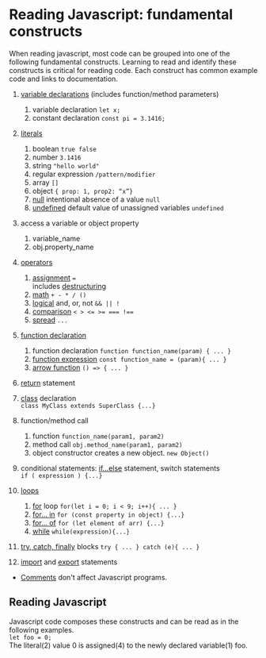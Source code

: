 # Reading Javascript: fundamental constructs
When reading javascript, most code can be grouped into one of the following fundamental constructs. Learning to read and identify these constructs is critical for reading code. Each construct has common example code and links to documentation.  

1. [variable declarations](https://developer.mozilla.org/en-US/docs/Web/JavaScript/Guide/Grammar_and_Types#declarations) (includes function/method parameters)  
   1. variable declaration `let x;`  
   2.  constant declaration `const pi = 3.1416;` 
2. [literals](https://developer.mozilla.org/en-US/docs/Web/JavaScript/Guide/Grammar_and_Types#literals)  
    1. boolean  `true false`
    2. number `3.1416`
    3. string `"hello world"`
    4. regular expression `/pattern/modifier`
    5. array  `[]`
    6. object `{ prop: 1, prop2: “x”}`
    7. [null](https://developer.mozilla.org/en-US/docs/Web/JavaScript/Reference/Global_Objects/null) intentional absence of a value `null`
    8. [undefined](https://developer.mozilla.org/en-US/docs/Web/JavaScript/Reference/Global_Objects/undefined) default value of unassigned variables `undefined`
3. access a variable or object property
    1. variable_name  
    2. obj.property_name
4. [operators](https://developer.mozilla.org/en-US/docs/Web/JavaScript/Guide/Expressions_and_Operators)
    1. [assignment](https://developer.mozilla.org/en-US/docs/Web/JavaScript/Reference/Operators/Assignment) `=`  
        includes [destructuring](https://developer.mozilla.org/en-US/docs/Web/JavaScript/Reference/Operators/Destructuring_assignment)
    2. [math](https://developer.mozilla.org/en-US/docs/Web/JavaScript/Guide/Expressions_and_Operators#arithmetic_operators) `+ - * / ()`
    3. [logical](https://developer.mozilla.org/en-US/docs/Web/JavaScript/Guide/Expressions_and_Operators#logical_operators) and, or, not `&& || !`
    4. [comparison](https://developer.mozilla.org/en-US/docs/Web/JavaScript/Guide/Expressions_and_Operators#comparison_operators) `< > <= >= === !== `
    5. [spread](https://developer.mozilla.org/en-US/docs/Web/JavaScript/Reference/Operators/Spread_syntax) `...`
5. [function declaration](https://developer.mozilla.org/en-US/docs/Web/JavaScript/Reference/Statements/function)  
   1. function declaration `function function_name(param) { ... }`
   2. [function expression](https://developer.mozilla.org/en-US/docs/Web/JavaScript/Reference/Operators/function) `const function_name = (param){ ... }`
   3. [arrow function](https://developer.mozilla.org/en-US/docs/Web/JavaScript/Reference/Functions/Arrow_functions)  `() => { ... } `
6. [return](https://developer.mozilla.org/en-US/docs/Web/JavaScript/Reference/Statements/return) statement
7. [class](https://developer.mozilla.org/en-US/docs/Web/JavaScript/Reference/Statements/class) declaration  
   `class MyClass extends SuperClass {...}`
8. function/method call  
    1. function `function_name(param1, param2)` 
    2. method call `obj.method_name(param1, param2)`
    3. object constructor creates a new object. `new Object()`
9.  conditional statements: [if...else](https://developer.mozilla.org/en-US/docs/Web/JavaScript/Reference/Statements/if...else) statement, switch statements   
    `if ( expression ) {...}  `
10. [loops](https://developer.mozilla.org/en-US/docs/Web/JavaScript/Guide/Loops_and_iteration)  
    1. [for](https://developer.mozilla.org/en-US/docs/Web/JavaScript/Reference/Statements/for) loop  `for(let i = 0; i < 9; i++){ ... }`  
    2. [for... in](https://developer.mozilla.org/en-US/docs/Web/JavaScript/Reference/Statements/for...in) `for (const property in object) {...}`
    3. [for... of](https://developer.mozilla.org/en-US/docs/Web/JavaScript/Reference/Statements/for...of) `for (let element of arr) {...}`
    4. [while](https://developer.mozilla.org/en-US/docs/Web/JavaScript/Reference/Statements/while) `while(expression){...}`
11. [try, catch, finally](https://developer.mozilla.org/en-US/docs/Web/JavaScript/Reference/Statements/try...catch) blocks
    `try {
        ...
    } catch (e){
        ...
    }`

12. [import](https://developer.mozilla.org/en-US/docs/Web/JavaScript/Reference/Statements/import) and [export](https://developer.mozilla.org/en-US/docs/Web/JavaScript/Reference/Statements/export) statements  

* [Comments](https://developer.mozilla.org/en-US/docs/Web/JavaScript/Guide/Grammar_and_Types#comments) don't affect Javascript programs.  

## Reading Javascript
Javascript code composes these constructs and can be read as in the following examples.  
`let foo = 0;`  
The literal(2) value 0 is assigned(4) to the newly declared variable(1) foo.  